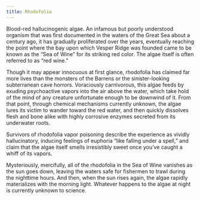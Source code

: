 ```yaml
---
title: Rhodofolia
---
```


Blood-red hallucinogenic algae. An infamous but poorly understood organism that was first documented in the waters of the Great Sea about a century ago, it has gradually proliferated over the years, eventually reaching the point where the bay upon which Vesper Ridge was founded came to be known as the “Sea of Wine” for its striking red color. The algae itself is often referred to as “red wine.”

Though it may appear innocuous at first glance, rhodofolia has claimed far more lives than the monsters of the Barrens or the sinister-looking subterranean cave horrors. Voraciously carnivorous, this algae feeds by exuding psychoactive vapors into the air above the water, which take hold of the mind of any creature unfortunate enough to be downwind of it. From that point, through chemical mechanisms currently unknown, the algae lures its victim to wander toward the red water, and then quickly dissolves flesh and bone alike with highly corrosive enzymes secreted from its underwater roots.

Survivors of rhodofolia vapor poisoning describe the experience as vividly hallucinatory, inducing feelings of euphoria “like falling under a spell,” and claim that the algae itself smells irresistibly sweet once you’ve caught a whiff of its vapors.

Mysteriously, mercifully, all of the rhodofolia in the Sea of Wine vanishes as the sun goes down, leaving the waters safe for fishermen to trawl during the nighttime hours. And then, when the sun rises again, the algae rapidly materializes with the morning light. Whatever happens to the algae at night is currently unknown to science.